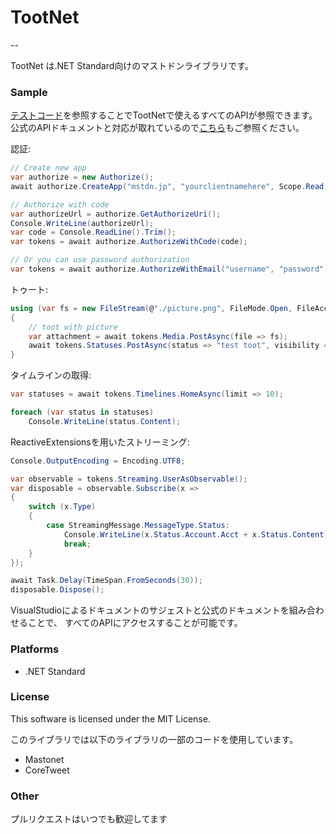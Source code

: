﻿# TootNet
--

TootNet は.NET Standard向けのマストドンライブラリです。

### Sample

[テストコード](https://github.com/cucmberium/TootNet/tree/master/TootNet.Tests)を参照することでTootNetで使えるすべてのAPIが参照できます。
公式のAPIドキュメントと対応が取れているので[こちら](https://github.com/tootsuite/documentation/blob/master/Using-the-API/API.md)もご参照ください。

認証:
```cs
// Create new app
var authorize = new Authorize();
await authorize.CreateApp("mstdn.jp", "yourclientnamehere", Scope.Read | Scope.Write | Scope.Follow);

// Authorize with code
var authorizeUrl = authorize.GetAuthorizeUri();
Console.WriteLine(authorizeUrl);
var code = Console.ReadLine().Trim();
var tokens = await authorize.AuthorizeWithCode(code);

// Or you can use password authorization
var tokens = await authorize.AuthorizeWithEmail("username", "password");
```

トゥート:
```cs
using (var fs = new FileStream(@"./picture.png", FileMode.Open, FileAccess.Read))
{
    // toot with picture
    var attachment = await tokens.Media.PostAsync(file => fs);
    await tokens.Statuses.PostAsync(status => "test toot", visibility => "private", media_ids => new List() { attachment.Id });
}
```

タイムラインの取得:
```cs
var statuses = await tokens.Timelines.HomeAsync(limit => 10);

foreach (var status in statuses)
    Console.WriteLine(status.Content);
```


ReactiveExtensionsを用いたストリーミング:
```cs
Console.OutputEncoding = Encoding.UTF8;

var observable = tokens.Streaming.UserAsObservable();
var disposable = observable.Subscribe(x =>
{
    switch (x.Type)
    {
        case StreamingMessage.MessageType.Status:
            Console.WriteLine(x.Status.Account.Acct + x.Status.Content);
            break;
    }
});

await Task.Delay(TimeSpan.FromSeconds(30));
disposable.Dispose();
```

VisualStudioによるドキュメントのサジェストと公式のドキュメントを組み合わせることで、
すべてのAPIにアクセスすることが可能です。

### Platforms

* .NET Standard

### License

This software is licensed under the MIT License.

このライブラリでは以下のライブラリの一部のコードを使用しています。
* Mastonet
* CoreTweet

### Other

プルリクエストはいつでも歓迎してます
